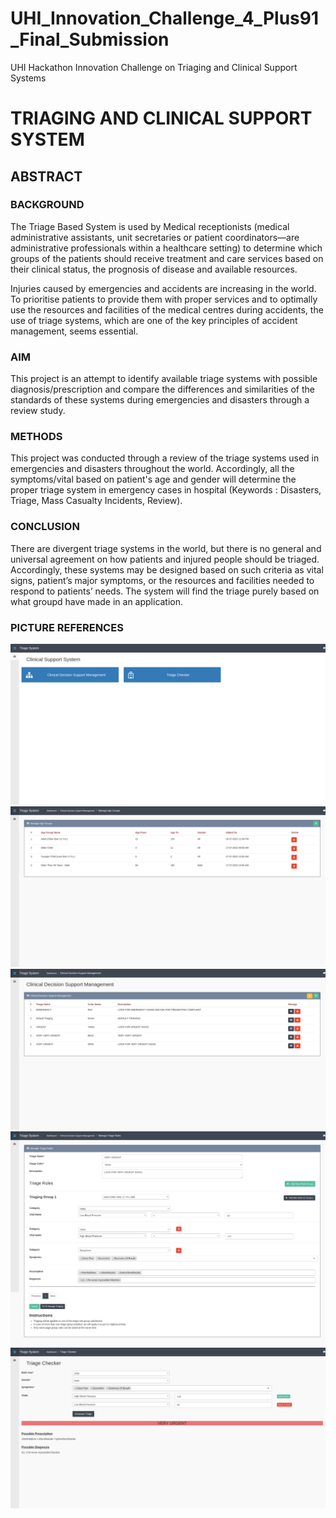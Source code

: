 # UHI_Innovation_Challenge_4_Plus91_Final_Submission
UHI Hackathon Innovation Challenge on Triaging and Clinical Support Systems


# TRIAGING AND CLINICAL SUPPORT SYSTEM

## ABSTRACT
 
### BACKGROUND
 
The Triage Based System is used by Medical receptionists (medical administrative assistants, unit secretaries or patient coordinators—are administrative professionals within a healthcare setting) to determine which groups of the patients should receive treatment and care services based on their clinical status, the prognosis of disease and available resources.

Injuries caused by emergencies and accidents are increasing in the world. To prioritise patients to provide them with proper services and to optimally use the resources and facilities of the medical centres during accidents, the use of triage systems, which are one of the key principles of accident management, seems essential.


### AIM

This project is an attempt to identify available triage systems with possible diagnosis/prescription and compare the differences and similarities of the standards of these systems during emergencies and disasters through a review study.


### METHODS

This project was conducted through a review of the triage systems used in emergencies and disasters throughout the world. Accordingly, all the symptoms/vital based on patient's age and gender will determine the proper triage system in emergency cases in hospital (Keywords : Disasters, Triage, Mass Casualty Incidents, Review). 


### CONCLUSION

There are divergent triage systems in the world, but there is no general and universal agreement on how patients and injured people should be triaged. Accordingly, these systems may be designed based on such criteria as vital signs, patient’s major symptoms, or the resources and facilities needed to respond to patients’ needs. The system will find the triage purely based on what groupd have made in an application.


### PICTURE REFERENCES
 
![alt text](https://github.com/saurabhrc15/UHI_Innovation_Challenge_4_Plus91_Final_Submission/blob/main/img/Clinical-Support-System-Image-1.png?raw=true)
![alt text](https://github.com/saurabhrc15/UHI_Innovation_Challenge_4_Plus91_Final_Submission/blob/main/img/Clinical-Support-System-Image-2.png?raw=true)
![alt text](https://github.com/saurabhrc15/UHI_Innovation_Challenge_4_Plus91_Final_Submission/blob/main/img/Clinical-Support-System-Image-3.png?raw=true)
![alt text](https://github.com/saurabhrc15/UHI_Innovation_Challenge_4_Plus91_Final_Submission/blob/main/img/Clinical-Support-System-Image-4.png?raw=true)
![alt text](https://github.com/saurabhrc15/UHI_Innovation_Challenge_4_Plus91_Final_Submission/blob/main/img/Clinical-Support-System-Image-5.png?raw=true)
